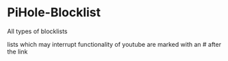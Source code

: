 # PiHole-Blocklist
All types of blocklists

lists which may interrupt functionality of youtube are marked with an # after the link
